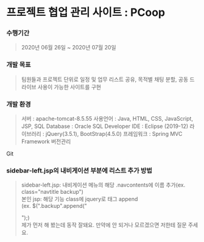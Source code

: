 # 프로젝트 협업 관리 사이트 : PCoop

### 수행기간
  > 2020년 06월 26일 ~ 2020년 07월 20일
  > 
### 개발 목표
  > 팀원들과 프로젝트 단위로 일정 및 업무 리스트 공유, 목적별 채팅 분할, 공동 드라이브 사용이 가능한 사이트를 구현
  > 
### 개발 환경

  > 서버 : apache-tomcat-8.5.55
사용언어 : Java, HTML, CSS, JavaScript, JSP, SQL
Database : Oracle SQL Developer
IDE : Eclipse (2019-12)
라이브러리 :  jQuery(3.5.1), BootStrap(4.5.0)
프레임워크 :  Spring MVC Framework
버전관리

Git
### sidebar-left.jsp의 내비게이션 부분에 리스트 추가 방법
  > sidebar-left.jsp: 내비게이션 메뉴의 해당 .navcontents에 이름 추가(ex. class="navtitle backup")<br>
  > 본인 jsp: 해당 기능 class에 jquery로 태그 append<br>
  > (ex. $(".backup".append("<div></div>");)<br>
  > 제가 먼저 해 봤는데 동작 잘돼요. 만약에 안 되거나 모르겠으면 저한테 질문 주세요.
<!--stackedit_data:
eyJoaXN0b3J5IjpbMTk5NjE0NjA2MF19
-->